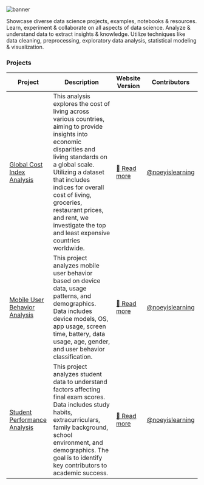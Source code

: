 ![banner](https://i.imgur.com/iZEcN8s.png)

Showcase diverse data science projects, examples, notebooks & resources. Learn, experiment & collaborate on all aspects of data science. Analyze & understand data to extract insights & knowledge. Utilize techniques like data cleaning, preprocessing, exploratory data analysis, statistical modeling & visualization.

### Projects

| Project | Description | Website Version | Contributors |
| --- | --- | --- | --- |
| [Global Cost Index Analysis](https://github.com/aelluminate/global-cost-index-analysis) | This analysis explores the cost of living across various countries, aiming to provide insights into economic disparities and living standards on a global scale. Utilizing a dataset that includes indices for overall cost of living, groceries, restaurant prices, and rent, we investigate the top and least expensive countries worldwide. | [🔗 Read more](https://learn.aelluminate.com/projects/data-science/global-cost-index-analysis) | [@noeyislearning](https://github.com/noeyislearning) | 
| [Mobile User Behavior Analysis](https://github.com/aelluminate/mobile-user-behavior-analysis) | This project analyzes mobile user behavior based on device data, usage patterns, and demographics. Data includes device models, OS, app usage, screen time, battery, data usage, age, gender, and user behavior classification. | [🔗 Read more](https://learn.aelluminate.com/projects/data-science/mobile-user-behavior-analysis) | [@noeyislearning](https://github.com/noeyislearning) | 
| [Student Performance Analysis](https://github.com/aelluminate/student-performance-analysis) | This project analyzes student data to understand factors affecting final exam scores. Data includes study habits, extracurriculars, family background, school environment, and demographics. The goal is to identify key contributors to academic success. | [🔗 Read more](https://learn.aelluminate.com/projects/data-science/student-performance-analysis) | [@noeyislearning](https://github.com/noeyislearning) |